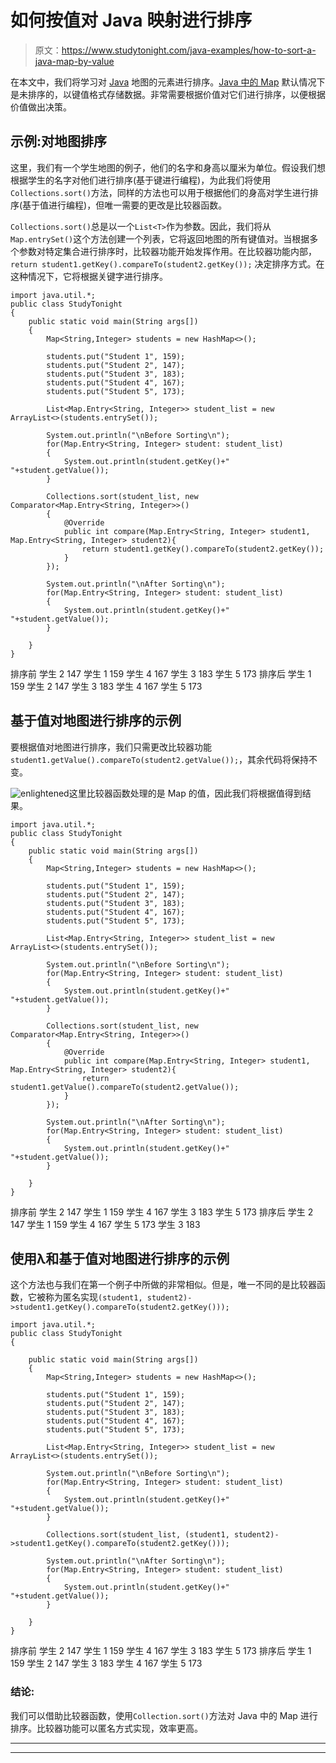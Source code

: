 # 如何按值对 Java 映射进行排序

> 原文：<https://www.studytonight.com/java-examples/how-to-sort-a-java-map-by-value>

在本文中，我们将学习对 [Java](https://www.studytonight.com/java/overview-of-java.php) 地图的元素进行排序。[Java 中的 Map](https://www.studytonight.com/java/map-interface-in-java.php) 默认情况下是未排序的，以键值格式存储数据。非常需要根据价值对它们进行排序，以便根据价值做出决策。

## 示例:对地图排序

这里，我们有一个学生地图的例子，他们的名字和身高以厘米为单位。假设我们想根据学生的名字对他们进行排序(基于键进行编程)，为此我们将使用`Collections.sort()`方法，同样的方法也可以用于根据他们的身高对学生进行排序(基于值进行编程)，但唯一需要的更改是比较器函数。

`Collections.sort()`总是以一个`List<T>`作为参数。因此，我们将从`Map.entrySet()`这个方法创建一个列表，它将返回地图的所有键值对。当根据多个参数对特定集合进行排序时，比较器功能开始发挥作用。在比较器功能内部，`return student1.getKey().compareTo(student2.getKey());` 决定排序方式。在这种情况下，它将根据关键字进行排序。

```
import java.util.*;
public class StudyTonight
{
    public static void main(String args[])
    {
        Map<String,Integer> students = new HashMap<>();            

        students.put("Student 1", 159);
        students.put("Student 2", 147);
        students.put("Student 3", 183);
        students.put("Student 4", 167);
        students.put("Student 5", 173);

        List<Map.Entry<String, Integer>> student_list = new ArrayList<>(students.entrySet());

        System.out.println("\nBefore Sorting\n");
        for(Map.Entry<String, Integer> student: student_list)
        {
            System.out.println(student.getKey()+" "+student.getValue());
        }

        Collections.sort(student_list, new Comparator<Map.Entry<String, Integer>>()
        {
            @Override
            public int compare(Map.Entry<String, Integer> student1, Map.Entry<String, Integer> student2){
                return student1.getKey().compareTo(student2.getKey());
            }
        });

        System.out.println("\nAfter Sorting\n");
        for(Map.Entry<String, Integer> student: student_list)
        {
            System.out.println(student.getKey()+" "+student.getValue());
        }             

    }
}
```

排序前
学生 2 147
学生 1 159
学生 4 167
学生 3 183
学生 5 173
排序后
学生 1 159
学生 2 147
学生 3 183
学生 4 167
学生 5 173

## 基于值对地图进行排序的示例

要根据值对地图进行排序，我们只需更改比较器功能`student1.getValue().compareTo(student2.getValue());`，其余代码将保持不变。

![enlightened](../Images/bcefbc0bebd753ed2a05f55c0b74d9f0.png "enlightened")这里比较器函数处理的是 Map 的值，因此我们将根据值得到结果。

```
import java.util.*;
public class StudyTonight
{
    public static void main(String args[])
    {
        Map<String,Integer> students = new HashMap<>();            

        students.put("Student 1", 159);
        students.put("Student 2", 147);
        students.put("Student 3", 183);
        students.put("Student 4", 167);
        students.put("Student 5", 173);

        List<Map.Entry<String, Integer>> student_list = new ArrayList<>(students.entrySet());

        System.out.println("\nBefore Sorting\n");
        for(Map.Entry<String, Integer> student: student_list)
        {
            System.out.println(student.getKey()+" "+student.getValue());
        }

        Collections.sort(student_list, new Comparator<Map.Entry<String, Integer>>()
        {
            @Override
            public int compare(Map.Entry<String, Integer> student1, Map.Entry<String, Integer> student2){
                return student1.getValue().compareTo(student2.getValue());
            }
        });

        System.out.println("\nAfter Sorting\n");
        for(Map.Entry<String, Integer> student: student_list)
        {
            System.out.println(student.getKey()+" "+student.getValue());
        }             

    }
}
```

排序前
学生 2 147
学生 1 159
学生 4 167
学生 3 183
学生 5 173
排序后
学生 2 147
学生 1 159
学生 4 167
学生 5 173
学生 3 183

## 使用λ和基于值对地图进行排序的示例

这个方法也与我们在第一个例子中所做的非常相似。但是，唯一不同的是比较器函数，它被称为匿名实现`(student1, student2)->student1.getKey().compareTo(student2.getKey()));`

```
import java.util.*;
public class StudyTonight
{

    public static void main(String args[])
    {
        Map<String,Integer> students = new HashMap<>();            

        students.put("Student 1", 159);
        students.put("Student 2", 147);
        students.put("Student 3", 183);
        students.put("Student 4", 167);
        students.put("Student 5", 173);

        List<Map.Entry<String, Integer>> student_list = new ArrayList<>(students.entrySet());

        System.out.println("\nBefore Sorting\n");
        for(Map.Entry<String, Integer> student: student_list)
        {
            System.out.println(student.getKey()+" "+student.getValue());
        }

        Collections.sort(student_list, (student1, student2)->student1.getKey().compareTo(student2.getKey())); 

        System.out.println("\nAfter Sorting\n");
        for(Map.Entry<String, Integer> student: student_list)
        {
            System.out.println(student.getKey()+" "+student.getValue());
        }             

    }
}
```

排序前
学生 2 147
学生 1 159
学生 4 167
学生 3 183
学生 5 173
排序后
学生 1 159
学生 2 147
学生 3 183
学生 4 167
学生 5 173

### 结论:

我们可以借助比较器函数，使用`Collection.sort()`方法对 Java 中的 Map 进行排序。比较器功能可以匿名方式实现，效率更高。

* * *

* * *